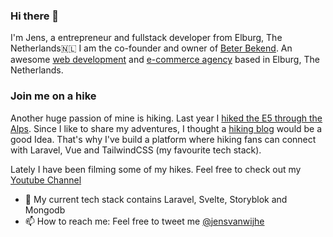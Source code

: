 ### Hi there 👋

I'm Jens, a entrepreneur and fullstack developer from  Elburg, The Netherlands🇳🇱  I am the co-founder and owner of [Beter Bekend](https://www.beterbekend.nl). An awesome [web development](https://www.beterbekend.nl/diensten/development/web-development) and [e-commerce agency](https://www.beterbekend.nl/diensten/development/e-commerce) based in Elburg, The Netherlands. 


### Join me on a hike
Another huge passion of mine is hiking. Last year I [hiked the E5 through the Alps](https://www.youtube.com/watch?v=lSM0VAqSOeg). Since I like to share my adventures, I thought a [hiking blog](https://www.bergfanaten.nl) would be a good Idea. That's why I've build a platform where hiking fans can connect with Laravel, Vue and TailwindCSS (my favourite tech stack).

Lately I have been filming some of my hikes. Feel free to check out my [Youtube Channel](https://www.youtube.com/channel/UCuqx6IneZ6jm0_1V-YkpSDQ)


- 🔭  My current tech stack contains Laravel, Svelte, Storyblok and Mongodb  
- 📫  How to reach me: Feel free to tweet me [@jensvanwijhe](https://twitter.com/jensvanwijhe)

